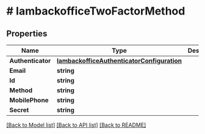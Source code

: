 # # IambackofficeTwoFactorMethod


## Properties 


Name | Type | Description | Notes
------------ | ------------- | ------------- | -------------
**Authenticator**| [**IambackofficeAuthenticatorConfiguration**](IambackofficeAuthenticatorConfiguration.md) |   | [optional]
**Email**| **string** |   | [optional]
**Id**| **string** |   | [optional]
**Method**| **string** |   | [optional]
**MobilePhone**| **string** |   | [optional]
**Secret**| **string** |   | [optional]


[[Back to Model list]](../../README.md#models) [[Back to API list]](../../README.md#endpoints) [[Back to README]](../../README.md)

